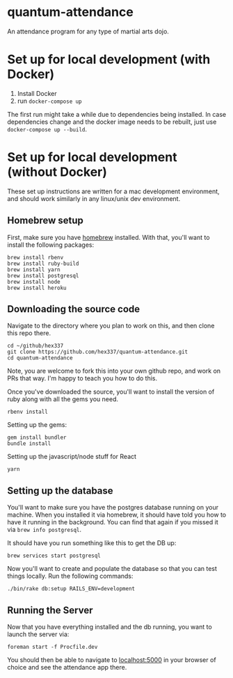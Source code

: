 # quantum-attendance
An attendance program for any type of martial arts dojo.

# Set up for local development (with Docker)

 1. Install Docker
 2. run `docker-compose up`

The first run might take a while due to dependencies being installed.
In case dependencies change and the docker image needs to be rebuilt, just use 
`docker-compose up --build`.

# Set up for local development (without Docker)

These set up instructions are written for a mac development environment, and should work similarly in any linux/unix dev environment.

## Homebrew setup

First, make sure you have [homebrew](https://brew.sh) installed. With that, you'll want to install the following packages:

```shell
brew install rbenv
brew install ruby-build
brew install yarn
brew install postgresql
brew install node
brew install heroku
```

## Downloading the source code

Navigate to the directory where you plan to work on this, and then clone this repo there.

```shell
cd ~/github/hex337
git clone https://github.com/hex337/quantum-attendance.git
cd quantum-attendance
```

Note, you are welcome to fork this into your own github repo, and work on PRs that way. I'm happy to teach you how to do this.

Once you've downloaded the source, you'll want to install the version of ruby along with all the gems you need.

```shell
rbenv install
```

Setting up the gems:

```shell
gem install bundler
bundle install
```

Setting up the javascript/node stuff for React

```shell
yarn
```

## Setting up the database

You'll want to make sure you have the postgres database running on your machine. When you installed it via homebrew, it should have told you how to have it running in the background. You can find that again if you missed it via `brew info postgresql`.

It should have you run something like this to get the DB up:

```shell
brew services start postgresql
```

Now you'll want to create and populate the database so that you can test things locally. Run the following commands:

```shell
./bin/rake db:setup RAILS_ENV=development
```

## Running the Server

Now that you have everything installed and the db running, you want to launch the server via:

```shell
foreman start -f Procfile.dev
```

You should then be able to navigate to [localhost:5000](http://localhost:5000) in your browser of choice and see the attendance app there.
